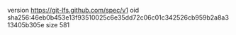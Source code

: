 version https://git-lfs.github.com/spec/v1
oid sha256:46eb0b453e13f93510025c6e35dd72c06c01c342526cb959b2a8a313405b305e
size 581
